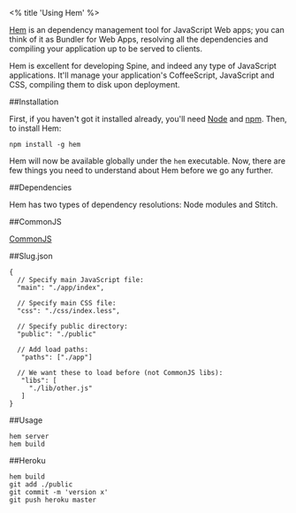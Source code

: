 <% title 'Using Hem' %>

[Hem](https://github.com/maccman/hem) is an dependency management tool for JavaScript Web apps; you can think of it as Bundler for Web Apps, resolving all the dependencies and compiling your application up to be served to clients.

Hem is excellent for developing Spine, and indeed any type of JavaScript applications. It'll manage your application's CoffeeScript, JavaScript and CSS, compiling them to disk upon deployment. 

##Installation

First, if you haven't got it installed already, you'll need [Node](http://nodejs.org) and [npm](http://npmjs.org). Then, to install Hem:

    npm install -g hem
    
Hem will now be available globally under the `hem` executable. Now, there are few things you need to understand about Hem before we go any further.

##Dependencies

Hem has two types of dependency resolutions: Node modules and Stitch. 

##CommonJS

[CommonJS](<%= docs_path("commonjs") %>)

##Slug.json

    {
      // Specify main JavaScript file:
      "main": "./app/index",
      
      // Specify main CSS file:
      "css": "./css/index.less",
      
      // Specify public directory:
      "public": "./public"
      
      // Add load paths:
       "paths": ["./app"]
      
      // We want these to load before (not CommonJS libs):
       "libs": [
         "./lib/other.js"
       ]
    }

##Usage

    hem server
    hem build

##Heroku

    hem build
    git add ./public
    git commit -m 'version x'
    git push heroku master
